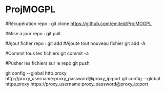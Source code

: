 # ProjMOGPL

#Récupération repo :
git clone https://github.com/emited/ProjMOGPL

#Mise a jour repo :
git pull

#Ajout ficher repo :
git add <nom fichier>
#Ajoute tout nouveau fichier
git add -A

#Commit tous les fichiers
git commit -a

#Pusher les fichiers sur le repo
git push

git config --global http.proxy http://proxy_username:proxy_password@proxy_ip:port
git config --global https.proxy https://proxy_username:proxy_password@proxy_ip:port
